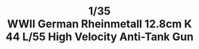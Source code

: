 ---
layout: product
title: "1/35 WWII German Rheinmetall 12.8cm K44 L/55 High Velocity Anti-Tank Gun"
price: "5300" 
desc: "Maketa"
img_path: "/assets/img/GWH03523.jpg"
brand: "N/A"
available: false
special_offer: false
new: false
soon: false
cat: "010000"
subcat: "010900"
subsubcat: "0N/A"
sifra: "GWH03523"
popular: false
---